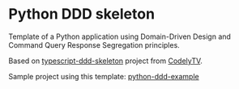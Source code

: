# Python DDD skeleton

Template of a Python application using Domain-Driven Design and Command Query Response Segregation principles.

Based on [typescript-ddd-skeleton](https://github.com/CodelyTV/typescript-ddd-skeleton) project from [CodelyTV](https://github.com/CodelyTV).

Sample project using this template: [python-ddd-example](https://github.com/parada3desu/python-ddd-example)
